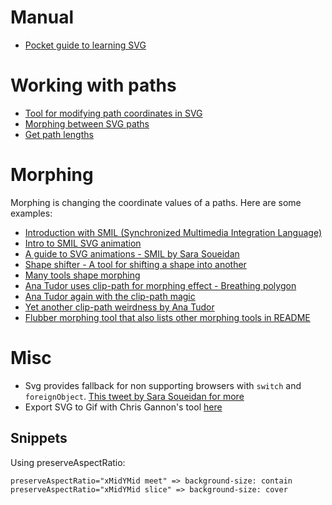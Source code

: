 # Manual
- [Pocket guide to learning SVG](http://svgpocketguide.com/book/)

# Working with paths
- [Tool for modifying path coordinates in SVG](http://jxnblk.com/paths/)
- [Morphing between SVG paths](https://github.com/SamKnows/path.js)
- [Get path lengths](https://codepen.io/gabriellewee/full/EZPYmw/)

# Morphing
Morphing is changing the coordinate values of a paths. Here are some examples:
- [Introduction with SMIL (Synchronized Multimedia Integration Language)](https://css-tricks.com/svg-shape-morphing-works/)
- [Intro to SMIL SVG animation](http://codepen.io/noahblon/post/an-intro-to-svg-animation-with-smil)
- [A guide to SVG animations - SMIL by Sara Soueidan](https://css-tricks.com/guide-svg-animations-smil/)
- [Shape shifter - A tool for shifting a shape into another](https://shapeshifter.design)
- [Many tools shape morphing](https://css-tricks.com/many-tools-shape-morphing/)
- [Ana Tudor uses clip-path for morphing effect - Breathing polygon](http://codepen.io/thebabydino/pen/Fxrbd)
- [Ana Tudor again with the clip-path magic](http://codepen.io/thebabydino/details/uiHCf#forks)
- [Yet another clip-path weirdness by Ana Tudor](http://codepen.io/thebabydino/pen/aFrcu)
- [Flubber morphing tool that also lists other morphing tools in README](https://github.com/veltman/flubber)

# Misc
- Svg provides fallback for non supporting browsers with `switch` and `foreignObject`. [This tweet by Sara Soueidan for more](https://twitter.com/SaraSoueidan/status/875112721922043904)
- Export SVG to Gif with Chris Gannon's tool [here](https://github.com/chrisgannon/SVG2GIF)


## Snippets
Using preserveAspectRatio:
```
preserveAspectRatio="xMidYMid meet" => background-size: contain
preserveAspectRatio="xMidYMid slice" => background-size: cover
```


